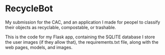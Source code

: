 # RecycleBot
My submission for the CAC, and an application I made for peopel to classify their objects as recyclable, compostable, or trashable. 

This is the code for my Flask app, containing the SQLITE database I store the user images (if they allow that), the requirements.txt file, along with the web pages, models, and images. 
